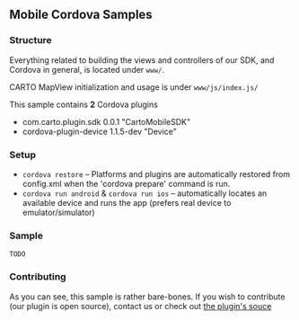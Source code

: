 ## Mobile Cordova Samples

### Structure

Everything related to building the views and controllers of our SDK, and Cordova in general, is located under `www/`. 

CARTO MapView initialization and usage is under `www/js/index.js/`

This sample contains **2** Cordova plugins

* com.carto.plugin.sdk 0.0.1 "CartoMobileSDK"
* cordova-plugin-device 1.1.5-dev "Device"

### Setup

* `cordova restore` – Platforms and plugins are automatically restored from config.xml when the 'cordova prepare' command is run.
* `cordova run android` & `cordova run ios` – automatically locates an available device and runs the app (prefers real device to emulator/simulator)

### Sample

`TODO`

### Contributing

As you can see, this sample is rather bare-bones. If you wish to contribute (our plugin is open source), contact us or check out [the plugin's souce](https://github.com/CartoDB/mobile-sdk-cordova)